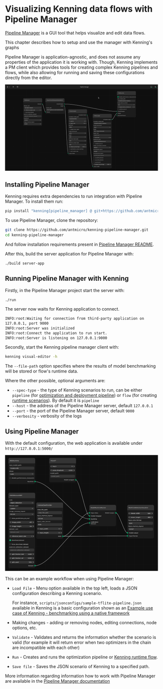 # Visualizing Kenning data flows with Pipeline Manager

[Pipeline Manager](https://github.com/antmicro/kenning-pipeline-manager) is a 
GUI tool that helps visualize and edit data flows. 

This chapter describes how to setup and use the manager with Kenning's graphs

Pipeline Manager is application-agnostic, and does not assume any 
properties of the application it is working with. Though, Kenning implements a  PM client which 
provides tools for creating complex Kenning pipelines and flows, while also 
allowing for running and saving these configurations directly from the editor.    


![](img/pipeline-manager-visualisation.png)

## Installing Pipeline Manager

Kenning requires extra dependencies to run integration with Pipeline Manager. To install them run:
<!-- append_after="--target build/tmp/pip" -->
```bash
pip install "kenning[pipeline_manager] @ git+https://github.com/antmicro/kenning.git"
```

To use Pipeline Manager, clone the repository:

```bash
git clone https://github.com/antmicro/kenning-pipeline-manager.git
cd kenning-pipeline-manager
```

And follow installation requirements present in [Pipeline Manager README](https://github.com/antmicro/kenning-pipeline-manager).

After this, build the server application for Pipeline Manager with:

<!-- append_before="cd kenning-pipeline-manager &&" -->
```bash
./build server-app
```

## Running Pipeline Manager with Kenning

Firstly, in the Pipeline Manager project start the server with:

<!-- append_before="cd kenning-pipeline-manager &&"; timeout=10 -->
```bash
./run
```

The server now waits for Kenning application to connect.

```
INFO:root:Waiting for connection from third-party application on 127.0.0.1, port 9000
INFO:root:Server was initialized
INFO:root:Connect the application to run start.
INFO:root:Server is listening on 127.0.0.1:9000
```

Secondly, start the Kenning pipeline manager client with:

```bash
kenning visual-editor -h
```

The `--file-path` option specifies where the results of model benchmarking will be stored or flow's runtime data.

Where the other possible, optional arguments are:

* `--spec-type` - the type of Kenning scenarios to run, can be either `pipeline` (for [optimization and deployment pipeline](../json-scenarios)) or `flow` (for creating [runtime scenarios](../kenning-flow)).
  By default it is `pipeline`
* `--host` - the address of the Pipeline Manager server, default `127.0.0.1`
* `--port` - the port of the Pipeline Manager server, default `9000`
* `--verbosity` - verbosity of the logs

## Using Pipeline Manager

With the default configuration, the web application is available under `http://127.0.0.1:5000/` 

![](./img/pipeline-manager-kenningflow-example.png)

This can be an example workflow when using Pipeline Manager:

* `Load File` - Menu option available in the top left, loads a JSON configuration describing a Kenning scenario. 

  For instance, `scripts/jsonconfigs/sample-tflite-pipeline.json` available in 
  Kenning is a basic configuration shown as an [Example use case of Kenning - benchmarking using a native framework](https://antmicro.github.io/kenning/project-readme.html#benchmarking-a-model-using-a-native-framework)

* Making changes - adding or removing nodes, editing connections, node options, etc.
* `Validate` -  Validates and returns the information whether the scenario is valid (for example it will return error when two optimizers in the chain are incompatible with each other)
* `Run` - Creates and runs the optimization pipeline or [Kenning runtime flow](../kenning-flow).
* `Save file` - Saves the JSON scenario of Kenning to a specified path.

More information regarding information how to work with Pipeline Manager are available in the [Pipeline Manager documentation](https://antmicro.github.io/kenning-pipeline-manager/introduction.html)
